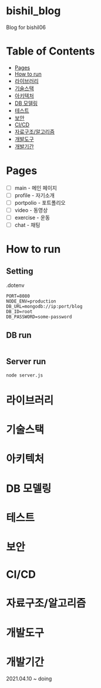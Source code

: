 # bishil_blog
Blog for bishil06

# Table of Contents
* [Pages](#pages)
* [How to run](#how-to-run)
* [라이브러리](#라이브러리)
* [기술스택](#기술스택)
* [아키텍처](#아키텍처)
* [DB 모델링](#db-모델링)
* [테스트](#테스트)
* [보안](#보안)
* [CI/CD](#cicd)
* [자료구조/알고리즘](#자료구조알고리즘)
* [개발도구](#개발도구)
* [개발기간](#개발기간)

# Pages
- [ ] main - 메인 페이지
- [ ] profile - 자기소개
- [ ] portpolio - 포트폴리오
- [ ] video - 동영상
- [ ] exercise - 운동
- [ ] chat - 채팅

# How to run
## Setting
.dotenv
```
PORT=8080
NODE_ENV=production
DB_URL=mongodb://ip:port/blog
DB_ID=root
DB_PASSWORD=some-password
```
## DB run
```
```
## Server run
```
node server.js
```

# 라이브러리

# 기술스택

# 아키텍처

# DB 모델링

# 테스트

# 보안

# CI/CD

# 자료구조/알고리즘

# 개발도구

# 개발기간
2021.04.10 ~ doing